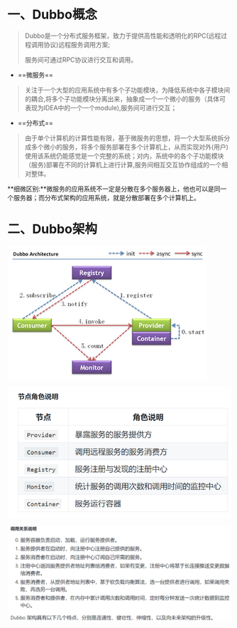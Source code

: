# 一、Dubbo概念

> Dubbo是一个分布式服务框架，致力于提供高性能和透明化的RPC(远程过程调用协议)远程服务调用方案;
>
> 服务间可通过RPC协议进行交互和调用。

- ==微服务==

> 关注于一个大型的应用系统中有多个子功能模块，为降低系统中各子模块间的耦合,将多个子功能模块分离出来，抽象成一个一个微小的服务（具体可表现为IDEA中的一个一个module),服务间可进行交互；

- ==分布式==

> 由于单个计算机的计算性能有限，基于微服务的思想，将一个大型系统拆分成多个微小的服务，将多个服务部署在多个计算机上，从而实现对外(用户)使用该系统仍能感觉是一个完整的系统；对内，系统中的各个子功能模块（服务)部署在不同的计算机上进行计算,服务间相互交互协作组成的一个相对整体。

**细微区别:**微服务的应用系统不一定是分散在多个服务器上，他也可以是同一个服务器；而分布式架构的应用系统，就是分散部署在多个计算机上。

# 二、Dubbo架构

![dubbo-architecture](images/dubbo-architecture.jpg)

![1554981855307](images/description.png)

![1554981672727](images/sm.png)










